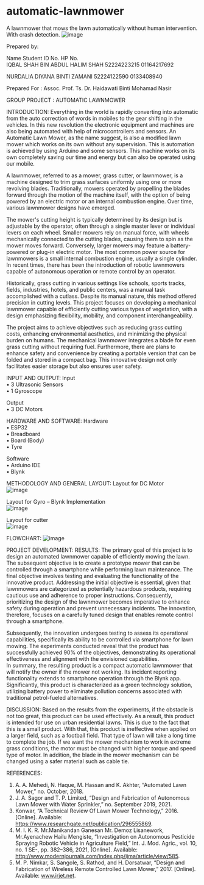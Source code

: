 # automatic-lawnmower
A lawnmower that mows the lawn automatically without human intervention. With crash detection.
![image](https://github.com/iqblshh/roomba-lawnmower/assets/108766437/59eb2113-8bb8-47ea-a0ab-0fa5be4a9314)


Prepared by:  
  
Name  	                         Student ID No.  	HP No.  
IQBAL SHAH BIN ABDUL HALIM SHAH  52224223215      01164217692 
 
NURDALIA DIYANA BINTI ZAMANI     52224122590      0133408940  
  
Prepared For : Assoc. Prof. Ts. Dr. Haidawati Binti Mohamad Nasir  
 
GROUP  PROJECT  : AUTOMATIC LAWNMOWER 
 
INTRODUCTION: 
Everything in the world is rapidly converting into automatic from the auto correction of words in mobiles to the gear shifting in the vehicles. In this new revolution the electronic equipment and machines are also being automated with help of microcontrollers and sensors. An Automatic Lawn Mower, as the name suggest, is also a modified lawn mower which works on its own without any supervision. This is automation is achieved by using Arduino and some sensors. This machine works on its own completely saving our time and energy but can also be operated using our mobile.  
 
A lawnmower, referred to as a mower, grass cutter, or lawnmower, is a machine designed to trim grass surfaces uniformly using one or more revolving blades. Traditionally, mowers operated by propelling the blades forward through the motion of the machine itself, with the option of being powered by an electric motor or an internal combustion engine. Over time, various lawnmower designs have emerged.  
 
The mower's cutting height is typically determined by its design but is adjustable by the operator, often through a single master lever or individual levers on each wheel. Smaller mowers rely on manual force, with wheels mechanically connected to the cutting blades, causing them to spin as the mower moves forward. Conversely, larger mowers may feature a battery-powered or plug-in electric motor. The most common power source for lawnmowers is a small internal combustion engine, usually a single cylinder. In recent times, there has been the introduction of robotic lawnmowers capable of autonomous operation or remote control by an operator.  
 
Historically, grass cutting in various settings like schools, sports tracks, fields, industries, hotels, and public centers, was a manual task accomplished with a cutlass. Despite its manual nature, this method offered precision in cutting levels. This project focuses on developing a mechanical lawnmower capable of efficiently cutting various types of vegetation, with a design emphasizing flexibility, mobility, and component interchangeability.  
 
The project aims to achieve objectives such as reducing grass cutting costs, enhancing environmental aesthetics, and minimizing the physical burden on humans. The mechanical lawnmower integrates a blade for even grass cutting without requiring fuel. Furthermore, there are plans to enhance safety and convenience by creating a portable version that can be folded and stored in a compact bag. This innovative design not only facilitates easier storage but also ensures user safety.  

   
INPUT AND OUTPUT:
Input  
•	3 Ultrasonic Sensors  
•	1 Gyroscope  
  
Output  
•	3 DC Motors  
  
  
HARDWARE AND SOFTWARE:
Hardware  
•	ESP32  
•	Breadboard  
•	Board (Body)  
•	Tyre  
  
Software  
•	Arduino IDE  
•	Blynk  

  
METHODOLOGY AND GENERAL LAYOUT:
Layout for DC Motor  
![image](https://github.com/iqblshh/roomba-lawnmower/assets/108766437/8442dd45-2c3b-4812-8379-5b15eb83ea92)

Layout for Gyro – Blynk Implementation  
![image](https://github.com/iqblshh/roomba-lawnmower/assets/108766437/a947b3c8-cfda-4cd7-8f27-543ef2bc430b)

Layout for cutter  
![image](https://github.com/iqblshh/roomba-lawnmower/assets/108766437/0b0d6536-15e3-4e54-a7af-bcccc9b569e7)


FLOWCHART: 
![image](https://github.com/iqblshh/roomba-lawnmower/assets/108766437/275598f8-e56a-47d0-86e9-2e0f309afb88)


PROJECT DEVELOPMENT: 
RESULTS: 
The primary goal of this project is to design an automated lawnmower capable of efficiently mowing the lawn. The subsequent objective is to create a prototype mower that can be controlled through a smartphone while performing lawn maintenance. The final objective involves testing and evaluating the functionality of the innovative product.  Addressing the initial objective is essential, given that lawnmowers are categorized as potentially hazardous products, requiring cautious use and adherence to proper instructions.   Consequently, prioritizing the design of the lawnmower becomes imperative to enhance safety during operation and prevent unnecessary incidents. The innovation, therefore, focuses on a carefully tuned design that enables remote control through a smartphone.  
  
Subsequently, the innovation undergoes testing to assess its operational capabilities, specifically its ability to be controlled via smartphone for lawn mowing. The experiments conducted reveal that the product has successfully achieved 90% of the objectives, demonstrating its operational effectiveness and alignment with the envisioned capabilities.  
In summary, the resulting product is a compact automatic lawnmower that will notify the owner if the mower not working. Its incident reporting functionality extends to smartphone operation through the Blynk app. Significantly, this product is characterized as a green technology solution, utilizing battery power to eliminate pollution concerns associated with traditional petrol-fueled alternatives.  
 
DISCUSSION: 
Based on the results from the experiments, if the obstacle is not too great, this product can be used effectively. As a result, this product is intended for use on urban residential lawns. This is due to the fact that this is a small product. With that, this product is ineffective when applied on a larger field, such as a football field. That type of lawn will take a long time to complete the job. If we want the mower mechanism to work in extreme grass conditions, the motor must be changed with higher torque and speed type of motor. In addition, the blade in the mower mechanism can be changed using a safer material such as cable tie.  


REFERENCES: 
1.	A. A. Mehedi, N. Haque, M. Hassan and K. Akhter, “Automated Lawn Mower,” no. October, 2018. 
2.	J. A. Sagor and T. P. Limited, “Design and Fabrication of Autonomous Lawn Mower with Water Sprinkler,” no. September 2019, 2021. 
3.	Konwar, “A Technical Review Of Lawn Mower Technology,” 2016. [Online]. Available: https://www.researchgate.net/publication/296555869. 
4.	M. I. K. R. Mr.Manikandan Ganesan Mr. Demoz Lisanework, Mr.Ayenachew Hailu 
Mengiste, “Investigation on Autonomous Pesticide Spraying Robotic Vehicle in Agriculture Field,” Int. J. Mod. Agric., vol. 10, no. 1 SE-, pp. 382–386, 2021, [Online]. Available: http://www.modernjournals.com/index.php/ijma/article/view/585. 
5.	M. P. Nimkar, S. Sangole, S. Rathod, and H. Dorsatwar, “Design and Fabrication of 
Wireless Remote Controlled Lawn Mower,” 2017. [Online]. Available: www.irjet.net. 

